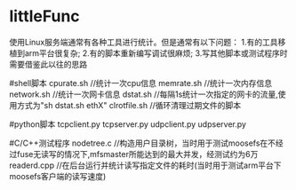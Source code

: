 # littleFunc
使用Linux服务端通常有各种工具进行统计。但是通常有以下问题：
1.有的工具移植到arm平台很复杂;
2.有的脚本重新编写调试很麻烦;
3.写其他脚本或测试程序时需要借鉴此以往的思路

#shell脚本
cpurate.sh //统计一次cpu信息
memrate.sh //统计一次内存信息
network.sh //统计一次网卡信息
dstat.sh   //每隔1s统计一次指定的网卡的流量,使用方式为"sh dstat.sh ethX"
clrotfile.sh //循环清理过期文件的脚本

#python脚本
tcpclient.py
tcpserver.py
udpclient.py
udpserver.py

#C/C++测试程序
nodetree.c    //构造用户目录树，当时用于测试moosefs在不经过fuse无读写的情况下,mfsmaster所能达到的最大并发，经测试约为6万
readerd.cpp   //在后台运行并统计读写指定文件的耗时(当时用于测试arm平台下moosefs客户端的读写速度)